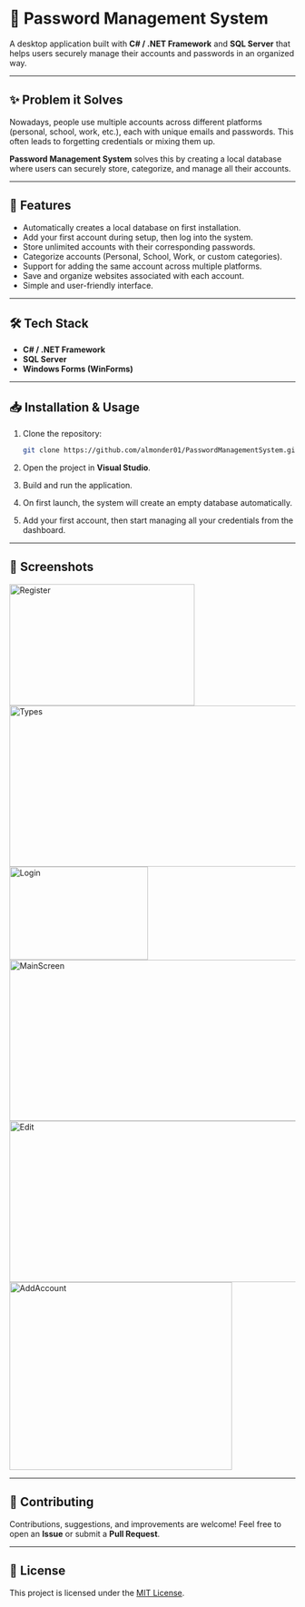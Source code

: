 # 🔐 Password Management System

A desktop application built with **C# / .NET Framework** and **SQL Server** that helps users securely manage their accounts and passwords in an organized way.

---

## ✨ Problem it Solves

Nowadays, people use multiple accounts across different platforms (personal, school, work, etc.), each with unique emails and passwords.
This often leads to forgetting credentials or mixing them up.

**Password Management System** solves this by creating a local database where users can securely store, categorize, and manage all their accounts.

---

## 🚀 Features

* Automatically creates a local database on first installation.
* Add your first account during setup, then log into the system.
* Store unlimited accounts with their corresponding passwords.
* Categorize accounts (Personal, School, Work, or custom categories).
* Support for adding the same account across multiple platforms.
* Save and organize websites associated with each account.
* Simple and user-friendly interface.

---

## 🛠️ Tech Stack

* **C# / .NET Framework**
* **SQL Server**
* **Windows Forms (WinForms)**

---

## 📥 Installation & Usage

1. Clone the repository:

   ```bash
   git clone https://github.com/almonder01/PasswordManagementSystem.git
   ```
2. Open the project in **Visual Studio**.
3. Build and run the application.
4. On first launch, the system will create an empty database automatically.
5. Add your first account, then start managing all your credentials from the dashboard.

---

## 📸 Screenshots
<img width="326" height="214" alt="Register" src="https://github.com/user-attachments/assets/fc739f96-7ac1-4ffe-a9cd-a194bcb7113f" />
<img width="587" height="284" alt="Types" src="https://github.com/user-attachments/assets/c1b9250c-4d7c-4e93-90ac-4a2e444039a7" />
<img width="244" height="164" alt="Login" src="https://github.com/user-attachments/assets/ca8a266b-604b-4288-82a2-48bb0a616e0f" />
<img width="587" height="284" alt="MainScreen" src="https://github.com/user-attachments/assets/fd0b87b5-a801-4f08-b119-bc48a54130ef" />
<img width="587" height="284" alt="Edit" src="https://github.com/user-attachments/assets/3f861b52-d278-4d98-a26e-d9dfc7c4d959" />
<img width="392" height="331" alt="AddAccount" src="https://github.com/user-attachments/assets/1ee57cd3-d371-494e-9a1e-a3dd764dd0c9" />



---

## 🤝 Contributing

Contributions, suggestions, and improvements are welcome!
Feel free to open an **Issue** or submit a **Pull Request**.

---

## 📄 License

This project is licensed under the [MIT License](LICENSE).
